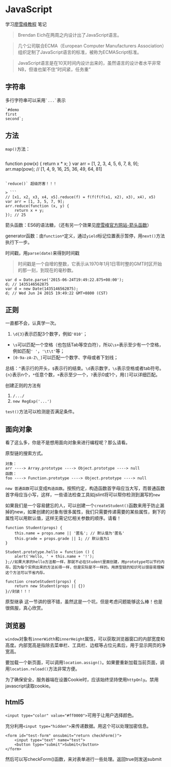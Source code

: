 JavaScript
===

学习[廖雪峰教程](http://www.liaoxuefeng.com/wiki/001434446689867b27157e896e74d51a89c25cc8b43bdb3000)
笔记

> Brendan Eich在两周之内设计出了JavaScript语言。

> 几个公司联合ECMA（European Computer Manufacturers Association）组织定制了JavaScript语言的标准，被称为ECMAScript标准。

> JavaScript语言是在10天时间内设计出来的，虽然语言的设计者水平非常NB，但谁也架不住“时间紧，任务重”

字符串
---

多行字符串可以采用`` `...` ``表示
```
`#demo
first
second`;
```

方法
---

`map()`方法：

> ```
function pow(x) {
    return x * x;
}
var arr = [1, 2, 3, 4, 5, 6, 7, 8, 9];
arr.map(pow); // [1, 4, 9, 16, 25, 36, 49, 64, 81]
```

`reduce()` 超级厉害！！！

> ```
// [x1, x2, x3, x4, x5].reduce(f) = f(f(f(f(x1, x2), x3), x4), x5)
var arr = [1, 3, 5, 7, 9];
arr.reduce(function (x, y) {
    return x + y;
}); // 25
```

箭头函数：ES6的语法糖，（还有另一个效果见[廖雪峰官方网站-箭头函数](http://www.liaoxuefeng.com/wiki/001434446689867b27157e896e74d51a89c25cc8b43bdb3000/001438565969057627e5435793645b7acaee3b6869d1374000)）

generator函数：由`function*`定义，通过`yield`标记位置表示暂停，用`next()`方法执行下一步。

时间戳，用`parse(date)`来得到时间戳
> 时间戳是一个自增的整数，它表示从1970年1月1日零时整的GMT时区开始的那一刻，到现在的毫秒数。
```
var d = Date.parse('2015-06-24T19:49:22.875+08:00');
d; // 1435146562875
var d = new Date(1435146562875);
d; // Wed Jun 24 2015 19:49:22 GMT+0800 (CST)
```

正则
---

一直都不会，认真学一次。

1. `\d{3}`表示匹配3个数字，例如`'010'`；
* `\s`可以匹配一个空格（也包括Tab等空白符），所以`\s+`表示至少有一个空格，例如匹配`' '`，`'\t\t'`等；
* `[0-9a-zA-Z\_]`可以匹配一个数字、字母或者下划线；

总结：`^`表示行的开头，`$`表示行的结束。`\d`表示数字，`\s`表示空格或者tab符号。`{n}`表示n个，`*`任意个数，`+`表示至少一个，`?`表示0或1个，用`[]`可以详细匹配。

创建正则的方法有

1. `/.../` 
2. `new RegExp('...')`

`test()`方法可以检测是否满足条件。

面向对象
---

看了这么多，你是不是想用面向对象来进行编程呢？那么请看。

原型链的搜索方式。

```
对象：
arr ----> Array.prototype ----> Object.prototype ----> null
函数：
foo ----> Function.prototype ----> Object.prototype ----> null
```

`new 普通函数`可以变成`构造函数`。按照约定，构造函数首字母应当大写，而普通函数首字母应当小写，这样，一些语法检查工具如jslint将可以帮你检测到漏写的`new`

如果我们是一个容易健忘的人，可以创建一个`createStudent()`函数来用于防止漏掉的new，如果创建的对象有很多属性，我们只需要传递需要的某些属性，剩下的属性可以用默认值，这样无需记忆相关参数的顺序。请看！

```
function Student(props) {
    this.name = props.name || '匿名'; // 默认值为'匿名'
    this.grade = props.grade || 1; // 默认值为1
}

Student.prototype.hello = function () {
    alert('Hello, ' + this.name + '!');
};//如果大家的hello方法都一样，那就不必在Student里面创建，用prototype可以节约内存。因为每个实例出来的方法长得一样，但是实际是不一样的。用原型链的知识可以很容易理解这个方法可以节省内存。

function createStudent(props) {
    return new Student(props || {})
}//封装！！！
```

原型继承  这一节讲的很不错，虽然这是一个坑，但是考虑问题能够这么棒！也是很佩服，真心欣赏。

浏览器
---

`window`对象有`innerWidth`和`innerHeight`属性，可以获取浏览器窗口的内部宽度和高度。内部宽高是指除去菜单栏、工具栏、边框等占位元素后，用于显示网页的净宽高。

要加载一个新页面，可以调用`location.assign()`。如果要重新加载当前页面，调用`location.reload()`方法非常方便。

为了确保安全，服务器端在设置Cookie时，应该始终坚持使用`httpOnly`。禁用javascript读取cookie。

html5
---

`<input type="color" value="#ff0000">`可用于让用户选择颜色。

充分利用`<input type="hidden">`来传递数据。用这个可以处理加密信息。

```
<form id="test-form" onsubmit="return checkForm()">
    <input type="text" name="test">
    <button type="submit">Submit</button>
</form>
```
然后可以写checkForm()函数，来对表单进行一些处理。返回true则发送submit